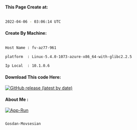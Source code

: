 
   
#### This Page Create at:

```bash

2022-04-06 - 03:06:14 UTC

```

#### Create By Machine:

```bash

Host Name : fv-az77-961

platform  : Linux-5.4.0-1073-azure-x86_64-with-glibc2.2.5

Ip Local  : 10.1.0.6

```
#### Download This code Here:

[![GitHub release (latest by date)](https://img.shields.io/github/v/release/Gosdan-Movsesian/Gosdan?style=for-the-badge&label=Download)](https://github.com/Gosdan-Movsesian/Gosdan/releases) 

</p> 

#### About Me :

[![App-Run](https://github.com/Gosdan-Movsesian/Gosdan/actions/workflows/App-Run.yml/badge.svg)](https://github.com/Gosdan-Movsesian/Gosdan/actions/workflows/App-Run.yml)

```bash

Gosdan-Movsesian

```

